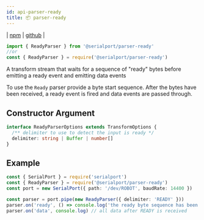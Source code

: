 ```yaml
---
id: api-parser-ready
title: 📦 parser-ready
---
```

| [npm](https://www.npmjs.com/package/@serialport/parser-ready) | [github](https://github.com/serialport/node-serialport/tree/master/packages/parser-ready) |

```ts
import { ReadyParser } from '@serialport/parser-ready'
//or
const { ReadyParser } = require('@serialport/parser-ready')
```

A transform stream that waits for a sequence of "ready" bytes before emitting a ready event and emitting data events

To use the `Ready` parser provide a byte start sequence. After the bytes have been received, a ready event is fired and data events are passed through.

## Constructor Argument

```ts
interface ReadyParserOptions extends TransformOptions {
  /** delimiter to use to detect the input is ready */
  delimiter: string | Buffer | number[]
}
```

## Example

```ts
const { SerialPort } = require('serialport')
const { ReadyParser } = require('@serialport/parser-ready')
const port = new SerialPort({ path: '/dev/ROBOT', baudRate: 14400 })

const parser = port.pipe(new ReadyParser({ delimiter: 'READY' }))
parser.on('ready', () => console.log('the ready byte sequence has been received'))
parser.on('data', console.log) // all data after READY is received
```
